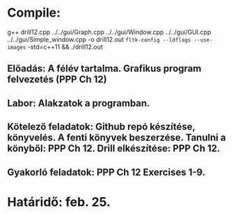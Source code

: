 # Compile:
g++ drill12.cpp ../../gui/Graph.cpp ../../gui/Window.cpp ../../gui/GUI.cpp ../../gui/Simple_window.cpp -o drill12.out `fltk-config --ldflags --use-images` -std=c++11 && ./drill12.out


## Előadás: A félév tartalma. Grafikus program felvezetés (PPP Ch 12)

## Labor: Alakzatok a programban.

## Kötelező feladatok: Github repó készítése, könyvelés. A fenti könyvek beszerzése. Tanulni a könyből: PPP Ch 12. Drill elkészítése: PPP Ch 12. 

## Gyakorló feladatok: PPP Ch 12 Exercises 1-9.

# Határidő: feb. 25.
